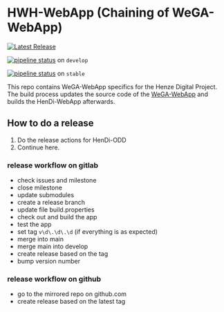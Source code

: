 # HWH-WebApp (Chaining of WeGA-WebApp)

[![Latest Release](https://git.uni-paderborn.de/vife/henze-digital/hwh-webapp/-/badges/release.svg)](https://git.uni-paderborn.de/vife/henze-digital/hwh-webapp/-/releases)

[![pipeline status](https://git.uni-paderborn.de/vife/henze-digital/hwh-webapp/badges/develop/pipeline.svg)](https://git.uni-paderborn.de/vife/henze-digital/hwh-webapp/-/commits/develop) on `develop`

[![pipeline status](https://git.uni-paderborn.de/vife/henze-digital/hwh-webapp/badges/stable/pipeline.svg)](https://git.uni-paderborn.de/vife/henze-digital/hwh-webapp/-/commits/stable)
on `stable`

This repo contains WeGA-WebApp specifics for the Henze Digital Project. The build process updates the source code of the [WeGA-WebApp](https://github.com/Henze-Digital/WeGA-WebApp) and builds the HenDi-WebApp afterwards.

## How to do a release

1. Do the release actions for HenDi-ODD
1. Continue here.

### release workflow on gitlab
- check issues and milestone
- close milestone
- update submodules
- create a release branch
- update file build.properties
- check out and build the app
- test the app
- set tag `v\d\.\d\.\d` (if everything is as expected)
- merge into main
- merge main into develop
- create release based on the tag
- bump version number

### release workflow on github
- go to the mirrored repo on github.com
- create release based on the latest tag